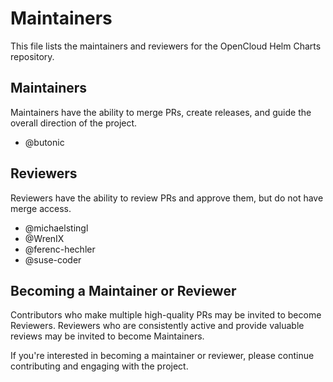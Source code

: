 # Maintainers

This file lists the maintainers and reviewers for the OpenCloud Helm Charts repository.

## Maintainers

Maintainers have the ability to merge PRs, create releases, and guide the overall direction of the project.

- @butonic

## Reviewers

Reviewers have the ability to review PRs and approve them, but do not have merge access.

- @michaelstingl
- @WrenIX
- @ferenc-hechler
- @suse-coder

## Becoming a Maintainer or Reviewer

Contributors who make multiple high-quality PRs may be invited to become Reviewers.
Reviewers who are consistently active and provide valuable reviews may be invited to become Maintainers.

If you're interested in becoming a maintainer or reviewer, please continue contributing and engaging with the project.